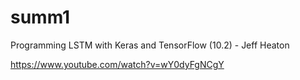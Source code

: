 # summ1

Programming LSTM with Keras and TensorFlow (10.2) - Jeff Heaton

https://www.youtube.com/watch?v=wY0dyFgNCgY
